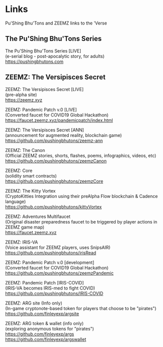 # Links
Pu'Shing Bhu'Tons and ZEEMZ links to the 'Verse

## The Pu'Shing Bhu'Tons Series

The Pu'Shing Bhu'Tons Series [LIVE]<br />
(e-serial blog - post-apocalytic story, for adults)<br />
https://pushingbhutons.com<br />



## ZEEMZ: The Versipisces Secret

ZEEMZ: The Versipisces Secret [LIVE]<br />
(pre-alpha site)<br />
https://zeemz.xyz<br />


ZEEMZ: Pandemic Patch v.0 [LIVE]<br />
(Converted faucet for COVID19 Global Hackathon)<br />
https://faucet.zeemz.xyz/pandemicpatch/index.html<br />


ZEEMZ: The Versipisces Secret [ANN]<br />
(announcement for augmented reality, blockchain game)<br />
https://github.com/pushingbhutons/zeemz-ann<br />


ZEEMZ: The Canon<br />
(Official ZEEMZ stories, shorts, flashes, poems, infographics, videos, etc)<br />
https://github.com/pushingbhutons/zeemzCanon<br />

ZEEMZ: Core<br /> 
(solidity smart contracts)<br />
https://github.com/pushingbhutons/zeemzCore<br />

ZEEMZ: The Kitty Vortex<br />
(CryptoKitties Integration using their preAlpha Flow blockchain & Cadence language)<br />
https://github.com/pushingbhutons/kittyVortex<br />

ZEEMZ: Adventures Multifaucet<br />
(Original disaster preparedness faucet to be triggered by player actions in ZEEMZ game map)<br />
https://faucet.zeemz.xyz<br />

ZEEMZ: IRIS-VA<br /> 
(Voice assistant for ZEEMZ players, uses SnipsAIR)<br />
https://github.com/pushingbhutons/irisRead<br />

ZEEMZ: Pandemic Patch v.0 [development]<br />
(Converted faucet for COVID19 Global Hackathon)<br />
https://github.com/pushingbhutons/zeemzPandemic<br />

ZEEMZ: Pandemic Patch [IRIS-COVID]<br />
(IRIS-VA becomes IRIS-med to fight COVID)<br />
https://github.com/pushingbhutons/IRIS-COVID<br />

ZEEMZ: ARG site (Info only)<br />
(In-game cryptonote-based token for players that choose to be "pirates")<br />
https://github.com/finleyexp/argsite<br />

ZEEMZ: ARG token & wallet (info only)<br />
(exploring anonymous tokens for "pirates")<br />
https://github.com/finleyexp/args<br />
https://github.com/finleyexp/argswallet<br />

